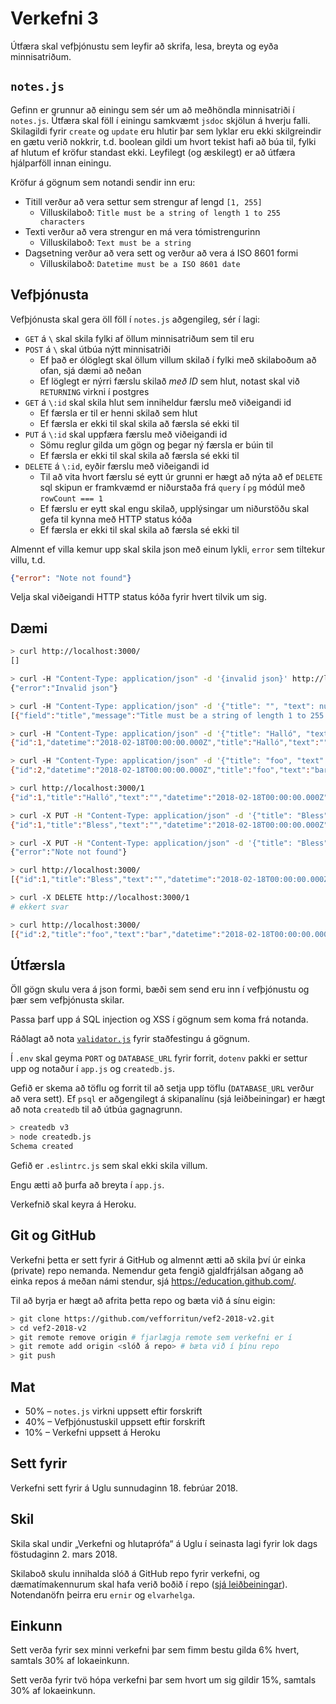 # Verkefni 3

Útfæra skal vefþjónustu sem leyfir að skrifa, lesa, breyta og eyða minnisatriðum.

## `notes.js`

Gefinn er grunnur að einingu sem sér um að meðhöndla minnisatriði í `notes.js`. Útfæra skal föll í einingu samkvæmt `jsdoc` skjölun á hverju falli. Skilagildi fyrir `create` og `update` eru hlutir þar sem lyklar eru ekki skilgreindir en gætu verið nokkrir, t.d. boolean gildi um hvort tekist hafi að búa til, fylki af hlutum ef kröfur standast ekki. Leyfilegt (og æskilegt) er að útfæra hjálparföll innan einingu.

Kröfur á gögnum sem notandi sendir inn eru:

* Titill verður að vera settur sem strengur af lengd `[1, 255]`
  - Villuskilaboð: `Title must be a string of length 1 to 255 characters`
* Texti verður að vera strengur en má vera tómistrengurinn
  - Villuskilaboð: `Text must be a string`
* Dagsetning verður að vera sett og verður að vera á ISO 8601 formi
  - Villuskilaboð: `Datetime must be a ISO 8601 date`

## Vefþjónusta

Vefþjónusta skal gera öll föll í `notes.js` aðgengileg, sér í lagi:

* `GET` á `\` skal skila fylki af öllum minnisatriðum sem til eru
* `POST` á `\` skal útbúa nýtt minnisatriði
  - Ef það er ólöglegt skal öllum villum skilað í fylki með skilaboðum að ofan, sjá dæmi að neðan
  - Ef löglegt er nýrri færslu skilað _með ID_ sem hlut, notast skal við `RETURNING` virkni í postgres
* `GET` á `\:id` skal skila hlut sem inniheldur færslu með viðeigandi id
  - Ef færsla er til er henni skilað sem hlut
  - Ef færsla er ekki til skal skila að færsla sé ekki til
* `PUT` á `\:id` skal uppfæra færslu með viðeigandi id
  - Sömu reglur gilda um gögn og þegar ný færsla er búin til
  - Ef færsla er ekki til skal skila að færsla sé ekki til
* `DELETE` á `\:id`, eyðir færslu með viðeigandi id
  - Til að vita hvort færslu sé eytt úr grunni er hægt að nýta að ef `DELETE` sql skipun er framkvæmd er niðurstaða frá `query` í `pg` módúl með `rowCount === 1`
  - Ef færslu er eytt skal engu skilað, upplýsingar um niðurstöðu skal gefa til kynna með HTTP status kóða
  - Ef færsla er ekki til skal skila að færsla sé ekki til

Almennt ef villa kemur upp skal skila json með einum lykli, `error` sem tiltekur villu, t.d.

```json
{"error": "Note not found"}
```

Velja skal viðeigandi HTTP status kóða fyrir hvert tilvik um sig.

## Dæmi

```bash
> curl http://localhost:3000/
[]

> curl -H "Content-Type: application/json" -d '{invalid json}' http://localhost:3000/
{"error":"Invalid json"}

> curl -H "Content-Type: application/json" -d '{"title": "", "text": null, "datetime": "x"}' http://localhost:3000/
[{"field":"title","message":"Title must be a string of length 1 to 255 characters"},{"field":"text","message":"Text must be a string"},{"field":"datetime","message":"Datetime must be ISO 8601 date"}]

> curl -H "Content-Type: application/json" -d '{"title": "Halló", "text": "", "datetime": "2018-02-18"}' http://localhost:3000/
{"id":1,"datetime":"2018-02-18T00:00:00.000Z","title":"Halló","text":""}

> curl -H "Content-Type: application/json" -d '{"title": "foo", "text": "bar", "datetime": "2018-02-18"}' http://localhost:3000/
{"id":2,"datetime":"2018-02-18T00:00:00.000Z","title":"foo","text":"bar"}

> curl http://localhost:3000/1
{"id":1,"title":"Halló","text":"","datetime":"2018-02-18T00:00:00.000Z"}

> curl -X PUT -H "Content-Type: application/json" -d '{"title": "Bless", "text": "", "datetime": "2018-02-18"}' http://localhost:3000/1
{"id":1,"title":"Bless","text":"","datetime":"2018-02-18T00:00:00.000Z"}

> curl -X PUT -H "Content-Type: application/json" -d '{"title": "Bless", "text": "",  "datetime": "2018-02-18"}' http://localhost:3000/10
{"error":"Note not found"}

> curl http://localhost:3000/
[{"id":1,"title":"Bless","text":"","datetime":"2018-02-18T00:00:00.000Z"},{"id":2,"title":"foo","text":"bar","datetime":"2018-02-18T00:00:00.000Z"}]

> curl -X DELETE http://localhost:3000/1
# ekkert svar

> curl http://localhost:3000/
[{"id":2,"title":"foo","text":"bar","datetime":"2018-02-18T00:00:00.000Z"}]
```

## Útfærsla

Öll gögn skulu vera á json formi, bæði sem send eru inn í vefþjónustu og þær sem vefþjónusta skilar.

Passa þarf upp á SQL injection og XSS í gögnum sem koma frá notanda.

Ráðlagt að nota [`validator.js`](https://github.com/chriso/validator.js) fyrir staðfestingu á gögnum.

Í `.env` skal geyma `PORT` og `DATABASE_URL` fyrir forrit, `dotenv` pakki er settur upp og notaður í `app.js` og `createdb.js`.

Gefið er skema að töflu og forrit til að setja upp töflu (`DATABASE_URL` verður að vera sett). Ef `psql` er aðgengilegt á skipanalínu (sjá leiðbeiningar) er hægt að nota `createdb` til að útbúa gagnagrunn.

```bash
> createdb v3
> node createdb.js
Schema created
```

Gefið er `.eslintrc.js` sem skal ekki skila villum.

Engu ætti að þurfa að breyta í `app.js`.

Verkefnið skal keyra á Heroku.

## Git og GitHub

Verkefni þetta er sett fyrir á GitHub og almennt ætti að skila því úr einka (private) repo nemanda. Nemendur geta fengið gjaldfrjálsan aðgang að einka repos á meðan námi stendur, sjá https://education.github.com/.

Til að byrja er hægt að afrita þetta repo og bæta við á sínu eigin:

```bash
> git clone https://github.com/vefforritun/vef2-2018-v2.git
> cd vef2-2018-v2
> git remote remove origin # fjarlægja remote sem verkefni er í
> git remote add origin <slóð á repo> # bæta við í þínu repo
> git push
```

## Mat

* 50% – `notes.js` virkni uppsett eftir forskrift
* 40% – Vefþjónustuskil uppsett eftir forskrift
* 10% – Verkefni uppsett á Heroku

## Sett fyrir

Verkefni sett fyrir á Uglu sunnudaginn 18. febrúar 2018.

## Skil

Skila skal undir „Verkefni og hlutaprófa“ á Uglu í seinasta lagi fyrir lok dags föstudaginn 2. mars 2018.

Skilaboð skulu innihalda slóð á GitHub repo fyrir verkefni, og dæmatímakennurum skal hafa verið boðið í repo ([sjá leiðbeiningar](https://help.github.com/articles/inviting-collaborators-to-a-personal-repository/)). Notendanöfn þeirra eru `ernir` og `elvarhelga`.

## Einkunn

Sett verða fyrir sex minni verkefni þar sem fimm bestu gilda 6% hvert, samtals 30% af lokaeinkunn.

Sett verða fyrir tvö hópa verkefni þar sem hvort um sig gildir 15%, samtals 30% af lokaeinkunn.
